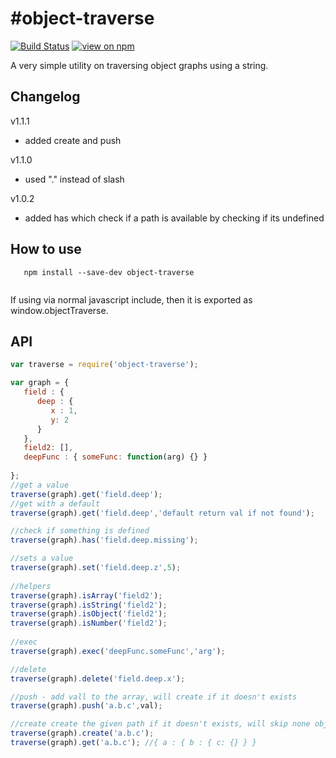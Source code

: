 #object-traverse
==============
[![Build Status](https://travis-ci.org/wmira/object-traverse.svg?branch=master)](https://travis-ci.org/wmira/object-traverse)
[![view on npm](http://img.shields.io/npm/v/object-traverse.svg)](https://www.npmjs.org/package/object-traverse)

A very simple utility on traversing object graphs using a string.

## Changelog
v1.1.1
* added create and push

v1.1.0
* used "." instead of slash

v1.0.2
* added has which check if a path is available by checking if its undefined

## How to use

```
   npm install --save-dev object-traverse
   
```

If using via normal javascript include, then it is exported as window.objectTraverse.

## API

```javascript
var traverse = require('object-traverse');

var graph = {  
   field : {
      deep : {
         x : 1,
         y: 2
      }
   },
   field2: [],
   deepFunc : { someFunc: function(arg) {} }
   
};
//get a value
traverse(graph).get('field.deep');
//get with a default
traverse(graph).get('field.deep','default return val if not found'); 

//check if something is defined
traverse(graph).has('field.deep.missing');

//sets a value
traverse(graph).set('field.deep.z',5);
   
//helpers
traverse(graph).isArray('field2');
traverse(graph).isString('field2');
traverse(graph).isObject('field2');
traverse(graph).isNumber('field2');
          
//exec
traverse(graph).exec('deepFunc.someFunc','arg');         

//delete
traverse(graph).delete('field.deep.x');

//push - add vall to the array, will create if it doesn't exists
traverse(graph).push('a.b.c',val);

//create create the given path if it doesn't exists, will skip none object types
traverse(graph).create('a.b.c');
traverse(graph).get('a.b.c'); //{ a : { b : { c: {} } }
```


